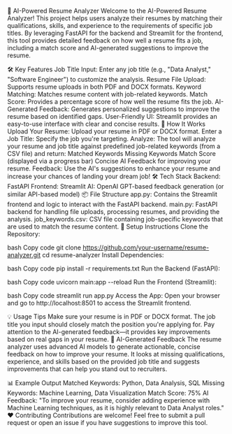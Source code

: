 📄 AI-Powered Resume Analyzer
Welcome to the AI-Powered Resume Analyzer! This project helps users analyze their resumes by matching their qualifications, skills, and experience to the requirements of specific job titles. By leveraging FastAPI for the backend and Streamlit for the frontend, this tool provides detailed feedback on how well a resume fits a job, including a match score and AI-generated suggestions to improve the resume.

🛠️ Key Features
Job Title Input: Enter any job title (e.g., "Data Analyst," "Software Engineer") to customize the analysis.
Resume File Upload: Supports resume uploads in both PDF and DOCX formats.
Keyword Matching: Matches resume content with job-related keywords.
Match Score: Provides a percentage score of how well the resume fits the job.
AI-Generated Feedback: Generates personalized suggestions to improve the resume based on identified gaps.
User-Friendly UI: Streamlit provides an easy-to-use interface with clear and concise results.
🚀 How It Works
Upload Your Resume: Upload your resume in PDF or DOCX format.
Enter a Job Title: Specify the job you're targeting.
Analyze: The tool will analyze your resume and job title against predefined job-related keywords (from a CSV file) and return:
Matched Keywords
Missing Keywords
Match Score (displayed via a progress bar)
Concise AI Feedback for improving your resume.
Feedback: Use the AI's suggestions to enhance your resume and increase your chances of landing your dream job!
🛠️ Tech Stack
Backend: FastAPI
Frontend: Streamlit
AI: OpenAI GPT-based feedback generation (or similar API-based model)
📦 File Structure
app.py: Contains the Streamlit frontend and logic to interact with the FastAPI backend.
main.py: FastAPI backend for handling file uploads, processing resumes, and providing the analysis.
job_keywords.csv: CSV file containing job-specific keywords that are used to match the resume content.
🔧 Setup Instructions
Clone the Repository:

bash
Copy code
git clone https://github.com/your-username/resume-analyzer.git
cd resume-analyzer
Install Dependencies:

bash
Copy code
pip install -r requirements.txt
Run the Backend (FastAPI):

bash
Copy code
uvicorn main:app --reload
Run the Frontend (Streamlit):

bash
Copy code
streamlit run app.py
Access the App: Open your browser and go to http://localhost:8501 to access the Streamlit frontend.

💡 Usage Tips
Make sure your resume is in PDF or DOCX format.
The job title you input should closely match the position you're applying for.
Pay attention to the AI-generated feedback—it provides key improvements based on real gaps in your resume.
🤖 AI-Generated Feedback
The resume analyzer uses advanced AI models to generate actionable, concise feedback on how to improve your resume. It looks at missing qualifications, experience, and skills based on the provided job title and suggests improvements that can help you stand out to recruiters.

📊 Example Output
Matched Keywords: Python, Data Analysis, SQL
Missing Keywords: Machine Learning, Data Visualization
Match Score: 75%
AI Feedback: "To improve your resume, consider adding experience with Machine Learning techniques, as it is highly relevant to Data Analyst roles."
❤️ Contributing
Contributions are welcome! Feel free to submit a pull request or open an issue if you have suggestions to improve this tool.